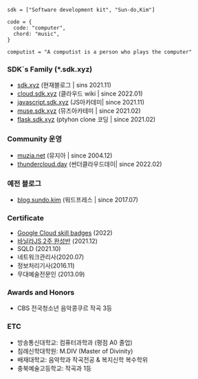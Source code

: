 ```
sdk = ["Software development kit", "Sun-do,Kim"]

code = {
  code: "computer", 
  chord: "music",
}

computist = "A computist is a person who plays the computer"

```
### SDK`s Family (*.sdk.xyz)
* [sdk.xyz](https://sdk.xyz) (현재블로그 | sins 2021.11)
* [cloud.sdk.xyz](https://cloud.sdk.xyz) (클라우드 wiki | since 2022.01)
* [javascript.sdk.xyz](https://javascript.sdk.xyz) (JS아카데미| since 2021.11)
* [muse.sdk.xyz](https://muse.sdk.xyz) (뮤즈아카테미 | since 2021.02)
* [flask.sdk.xyz](https://flask.sdk.xyz) (ptyhon clone 코딩 | since 2021.02)

### Community 운영
* [muzia.net](https://muzia.net) (뮤지아 | since 2004.12)
* [thundercloud.day](https://thundercloud.day) (썬더클라우드데이| since 2022.02)

### 예전 블로그 
* [blog.sundo.kim](https://blog.sundo.kim) (워드프레스 | since 2017.07)


### Certificate
* [Google Cloud skill badges](https://partner.cloudskillsboost.google/public_profiles/4935080b-b9fa-4ab6-a980-965cdcc09798) (2022)
* [바닐라JS 2주 완성반](https://nomadcoders.co/certs/d5954cd4-1b5a-443f-a0cd-3daa3a0784cb) (2021.12) 
* SQLD (2021.10)
* 네트워크관리사(2020.07)
* 정보처리기사(2016.11)
* 무대예술전문인 (2013.09)

### Awards and Honors
* CBS 전국청소년 음악콩쿠르 작곡 3등

### ETC
* 방송통신대학교: 컴퓨터과학과 (평점 A0 졸업)
* 침례신학대학원: M.DIV (Master of Divinity)
* 배재대학교: 음악학과 작곡전공 & 복지신학 복수학위
* 충북예술고등학교: 작곡과 1등 
